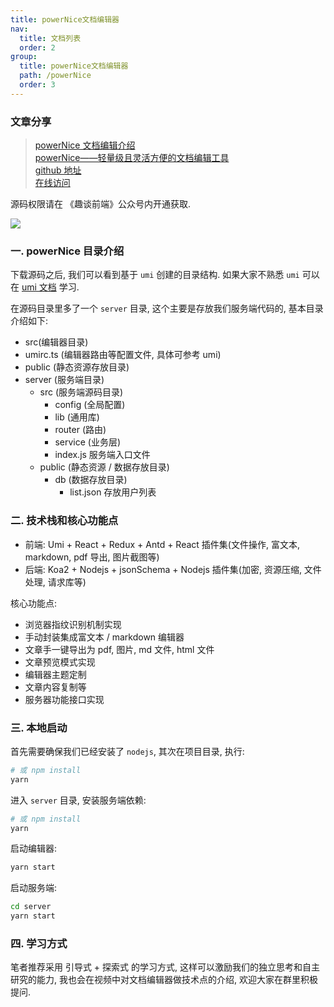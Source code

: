 ```yaml
---
title: powerNice文档编辑器
nav:
  title: 文档列表
  order: 2
group:
  title: powerNice文档编辑器
  path: /powerNice
  order: 3
---
```


### 文章分享

> [powerNice 文档编辑介绍](https://mp.weixin.qq.com/s/D34OWAGUrcnfyhygOIMAQA) <br />[powerNice——轻量级且灵活方便的文档编辑工具](http://lowcode.dooring.cn/product/detail?fid=uhz2Trpslg) <br /> [github 地址](https://github.com/MrXujiang/powerNice) <br /> [在线访问](http://h5.dooring.cn/powernice)

源码权限请在 《趣谈前端》公众号内开通获取.

![](http://cdn.dooring.cn/dr/pow.png)

### 一. powerNice 目录介绍

下载源码之后, 我们可以看到基于 `umi` 创建的目录结构. 如果大家不熟悉 `umi` 可以在 [umi 文档](https://umijs.org/zh-CN/docs) 学习.

在源码目录里多了一个 `server` 目录, 这个主要是存放我们服务端代码的, 基本目录介绍如下:

- src(编辑器目录)
- umirc.ts (编辑器路由等配置文件, 具体可参考 umi)
- public (静态资源存放目录)
- server (服务端目录)
  - src (服务端源码目录)
    - config (全局配置)
    - lib (通用库)
    - router (路由)
    - service (业务层)
    - index.js 服务端入口文件
  - public (静态资源 / 数据存放目录)
    - db (数据存放目录)
      - list.json 存放用户列表

### 二. 技术栈和核心功能点

- 前端: Umi + React + Redux + Antd + React 插件集(文件操作, 富文本, markdown, pdf 导出, 图片截图等)
- 后端: Koa2 + Nodejs + jsonSchema + Nodejs 插件集(加密, 资源压缩, 文件处理, 请求库等)

核心功能点:

- 浏览器指纹识别机制实现
- 手动封装集成富文本 / markdown 编辑器
- 文章手一键导出为 pdf, 图片, md 文件, html 文件
- 文章预览模式实现
- 编辑器主题定制
- 文章内容复制等
- 服务器功能接口实现

### 三. 本地启动

首先需要确保我们已经安装了 `nodejs`, 其次在项目目录, 执行:

```bash
# 或 npm install
yarn
```

进入 `server` 目录, 安装服务端依赖:

```bash
# 或 npm install
yarn
```

启动编辑器:

```bash
yarn start
```

启动服务端:

```bash
cd server
yarn start
```

### 四. 学习方式

笔者推荐采用 引导式 + 探索式 的学习方式, 这样可以激励我们的独立思考和自主研究的能力, 我也会在视频中对文档编辑器做技术点的介绍, 欢迎大家在群里积极提问.
